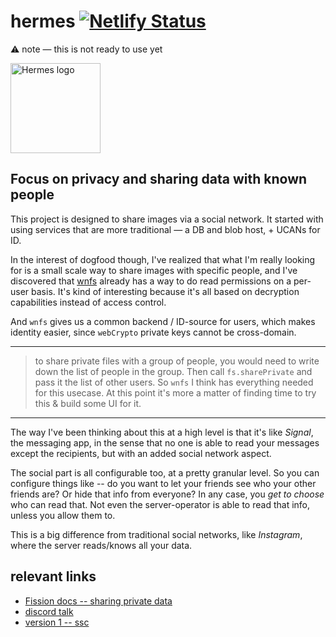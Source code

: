 # hermes [![Netlify Status](https://api.netlify.com/api/v1/badges/f66ada49-9361-4e73-abee-1d538e3b59a3/deploy-status)](https://app.netlify.com/sites/ssc-hermes/deploys)

⚠️ note — this is not ready to use yet

<div>
    <img style="width: 15vw" src="/img/hermes_logo.png" alt="Hermes logo"
        title="Hermes logo">
</div>

## Focus on privacy and sharing data with known people

This project is designed to share images via a social network. It started with using services that are more traditional — a DB and blob host, + UCANs for ID.

In the interest of dogfood though, I've realized that what I'm really looking for is a small scale way to share images with specific people, and I've discovered that [wnfs](https://guide.fission.codes/developers/webnative/file-system-wnfs) already has a way to do read permissions on a per-user basis. It's kind of interesting because it's all based on decryption capabilities instead of access control.

And `wnfs` gives us a common backend / ID-source for users, which makes identity easier, since `webCrypto` private keys cannot be cross-domain.

--------------

> to share private files with a group of people, you would need to write down the list of people in the group. Then call `fs.sharePrivate` and pass it the list of other users.
So `wnfs` I think has everything needed for this usecase. At this point it's more a matter of finding time to try this & build some UI for it.

-----------------

The way I've been thinking about this at a high level is that it's like *Signal*, the messaging app, in the sense that no one is able to read your messages except the recipients, but with an added social network aspect. 

The social part is all configurable too, at a pretty granular level. So you can configure things like -- do you want to let your friends see who your other friends are? Or hide that info from everyone? In any case, you *get to choose* who can read that. Not even the server-operator is able to read that info, unless you allow them to.

This is a big difference from traditional social networks, like *Instagram*, where the server reads/knows all your data.

## relevant links

* [Fission docs -- sharing private data](https://guide.fission.codes/developers/webnative/sharing-private-data)
* [discord talk](https://discord.com/channels/478735028319158273/678353918752718848/996476638697099294)
* [version 1 -- ssc](https://github.com/nichoth/ssc-server)
 